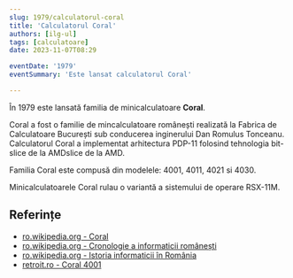 ```yaml
---
slug: 1979/calculatorul-coral
title: 'Calculatorul Coral'
authors: [ilg-ul]
tags: [calculatoare]
date: 2023-11-07T08:29

eventDate: '1979'
eventSummary: 'Este lansat calculatorul Coral'

---
```


În 1979 este lansată familia de minicalculatoare **Coral**.

<!-- truncate -->

Coral a fost o familie de mincalculatoare românești realizată la Fabrica de Calculatoare București sub conducerea inginerului Dan Romulus Tonceanu. Calculatorul Coral a implementat arhitectura PDP-11 folosind tehnologia bit-slice de la AMDslice de la AMD.

Familia Coral este compusă din modelele: 4001, 4011, 4021 si 4030.

Minicalculatoarele Coral rulau o variantă a sistemului de operare RSX-11M.

## Referințe

- [ro.wikipedia.org - Coral](https://ro.wikipedia.org/wiki/CORAL_(computer))
- [ro.wikipedia.org - Cronologie a informaticii românești](https://ro.wikipedia.org/wiki/Cronologie_a_informaticii_românești)
- [ro.wikipedia.org - Istoria informaticii în România](https://ro.wikipedia.org/wiki/Istoria_informaticii_în_România)
- [retroit.ro - Coral 4001](https://retroit.ro/product/coral-4001/)
